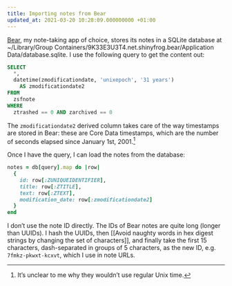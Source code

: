 ```yaml
---
title: Importing notes from Bear
updated_at: 2021-03-20 10:28:09.000000000 +01:00
---
```



[Bear](https://bear.app), my note-taking app of choice, stores its notes in a SQLite database at <span class="path">~/Library/Group Containers/9K33E3U3T4.net.shinyfrog.bear/Application Data/database.sqlite</span>. I use the following query to get the content out:

```sql
SELECT
  *,
  datetime(zmodificationdate, 'unixepoch', '31 years')
    AS zmodificationdate2
FROM
  zsfnote
WHERE
  ztrashed == 0 AND zarchived == 0
```

The `zmodificationdate2` derived column takes care of the way timestamps are stored in Bear: these are Core Data timestamps, which are the number of seconds elapsed since January 1st, 2001.[^unix]

[^unix]: It’s unclear to me why they wouldn’t use regular Unix time.

Once I have the query, I can load the notes from the database:

```ruby
notes = db[query].map do |row|
  {
    id: row[:ZUNIQUEIDENTIFIER],
    title: row[:ZTITLE],
    text: row[:ZTEXT],
    modification_date: row[:zmodificationdate2]
  }
end
```

I don’t use the note ID directly. The IDs of Bear notes are quite long (longer than UUIDs). I hash the UUIDs, then [[Avoid naughty words in hex digest strings by changing the set of characters]], and finally take the first 15 characters, dash-separated in groups of 5 characters, as the new ID, e.g. `7fmkz-pkwxt-kcxvt`, which I use in note URLs.

